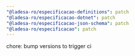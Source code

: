 ```yaml
---
"@ladesa-ro/especificacao-definitions": patch
"@ladesa-ro/especificacao-dotnet": patch
"@ladesa-ro/especificacao-json-schema": patch
"@ladesa-ro/especificacao": patch
---
```


chore: bump versions to trigger ci
